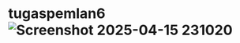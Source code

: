 # tugaspemlan6![Screenshot 2025-04-15 231020](https://github.com/user-attachments/assets/0f1ef037-d564-46b8-bf0b-19cf09e62e1e)
